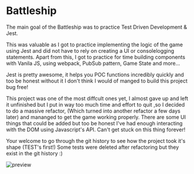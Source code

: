# Battleship

The main goal of the Battleship was to practice Test Driven Development & Jest.

This was valuable as I got to practice implementing the logic of the game using Jest and did not have to rely on creating a UI or 
consolelogging statements. Apart from this, I got to practice for time building components with Vanila JS, using webpack, PubSub pattern, Game State and more... 

Jest is pretty awesome, it helps you POC functions incredibly quickly and too be honest without it I don't think I would of manged to build this project bug free! 

This project was one of the most diffcult ones yet, I almost gave up and left it unfinished but I put in way too much time and effort to quit ,so I decided to do a massive refactor, (Which turned into another refactor a few days later) and mananged to get the game working properly. 
There are some UI things that could be added but too be honest I've had enough interacting with the DOM using Javascript's API.
Can't get stuck on this thing forever!

Your welcome to go through the git history to see how the project took it's shape (TEST's first!) 
Some tests were deleted after refactoring but they exist in the git history :)

![preview](https://imgur.com/3nQWD1G)

